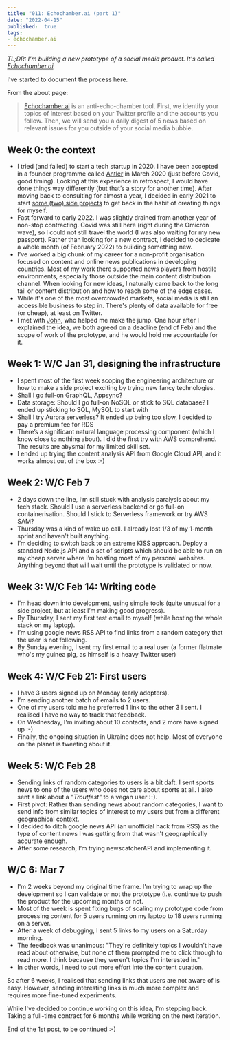 ```yaml
---
title: "011: Echochamber.ai (part 1)"
date: "2022-04-15"
published:  true
tags: 
- echochamber.ai
---
```


_TL;DR: I'm building a new prototype of a social media product. It's called _[_Echochamber.ai_](https://echochamber.ai/)_._

I've started to document the process here.

From the about page:

> [Echochamber.ai](https://echochamber.ai) is an anti-echo-chamber tool. First, we identify your topics of interest based on your Twitter profile and the accounts you follow. Then, we will send you a daily digest of 5 news based on relevant issues for you outside of your social media bubble.

## Week 0: the context

- I tried (and failed) to start a tech startup in 2020. I have been accepted in a founder programme called [Antler](https://antler.co/) in March 2020 (just before Covid, good timing). Looking at this experience in retrospect, I would have done things way differently (but that’s a story for another time). After moving back to consulting for almost a year, I decided in early 2021 to start [some (two) side projects](https://notsaved.org/2022/01/01/010-on-side-projects/) to get back in the habit of creating things for myself.
- Fast forward to early 2022. I was slightly drained from another year of non-stop contracting. Covid was still here (right during the Omicron wave), so I could not still travel the world (I was also waiting for my new passport). Rather than looking for a new contract, I decided to dedicate a whole month (of February 2022) to building something new.
- I've worked a big chunk of my career for a non-profit organisation focused on content and online news publications in developing countries. Most of my work there supported news players from hostile environments, especially those outside the main content distribution channel. When looking for new ideas, I naturally came back to the long tail or content distribution and how to reach some of the edge cases.
- While it's one of the most overcrowded markets, social media is still an accessible business to step in. There's plenty of data available for free (or cheap), at least on Twitter.
- I met with [John](https://createur.com/), who helped me make the jump. One hour after I explained the idea, we both agreed on a deadline (end of Feb) and the scope of work of the prototype, and he would hold me accountable for it.


## Week 1: W/C Jan 31, designing the infrastructure

- I spent most of the first week scoping the engineering architecture or how to make a side project exciting by trying new fancy technologies.
- Shall I go full-on GraphQL, Appsync?
- Data storage: Should I go full-on NoSQL or stick to SQL database? I ended up sticking to SQL, MySQL to start with
- Shall I try Aurora serverless? It ended up being too slow, I decided to pay a premium fee for RDS
- There’s a significant natural language processing component (which I know close to nothing about). I did the first try with AWS comprehend. The results are abysmal for my limited skill set.
- I ended up trying the content analysis API from Google Cloud API, and it works almost out of the box :-)


## Week 2: W/C Feb 7

- 2 days down the line, I’m still stuck with analysis paralysis about my tech stack. Should I use a serverless backend or go full-on containerisation. Should I stick to Serverless framework or try AWS SAM?
- Thursday was a kind of wake up call. I already lost 1/3 of my 1-month sprint and haven't built anything.
- I’m deciding to switch back to an extreme KISS approach. Deploy a standard Node.js API and a set of scripts which should be able to run on my cheap server where I’m hosting most of my personal websites. Anything beyond that will wait until the prototype is validated or now.


## Week 3: W/C Feb 14: Writing code

- I’m head down into development, using simple tools (quite unusual for a side project, but at least I’m making good progress).
- By Thursday, I sent my first test email to myself (while hosting the whole stack on my laptop).
- I’m using google news RSS API to find links from a random category that the user is not following.
- By Sunday evening, I sent my first email to a real user (a former flatmate who's my guinea pig, as himself is a heavy Twitter user)


## Week 4: W/C Feb 21: First users

- I have 3 users signed up on Monday (early adopters).
- I’m sending another batch of emails to 2 users.
- One of my users told me he preferred 1 link to the other 3 I sent. I realised I have no way to track that feedback.
- On Wednesday, I'm inviting about 10 contacts, and 2 more have signed up :-)
- Finally, the ongoing situation in Ukraine does not help. Most of everyone on the planet is tweeting about it.


## Week 5: W/C Feb 28

- Sending links of random categories to users is a bit daft. I sent sports news to one of the users who does not care about sports at all. I also sent a link about a _"Troutfest"_ to a vegan user :-).
- First pivot: Rather than sending news about random categories, I want to send info from similar topics of interest to my users but from a different geographical context.
- I decided to ditch google news API (an unofficial hack from RSS) as the type of content news I was getting from that wasn't geographically accurate enough.
- After some research, I’m trying newscatcherAPI and implementing it.


## W/C 6: Mar 7

- I'm 2 weeks beyond my original time frame. I'm trying to wrap up the development so I can validate or not the prototype (i.e. continue to push the product for the upcoming months or not.
- Most of the week is spent fixing bugs of scaling my prototype code from processing content for 5 users running on my laptop to 18 users running on a server.
- After a week of debugging, I sent 5 links to my users on a Saturday morning.
- The feedback was unanimous: "They're definitely topics I wouldn't have read about otherwise, but none of them prompted me to click through to read more. I think because they weren't topics I'm interested in."
- In other words, I need to put more effort into the content curation.

So after 6 weeks, I realised that sending links that users are not aware of is easy. However, sending interesting links is much more complex and requires more fine-tuned experiments.

While I've decided to continue working on this idea, I'm stepping back. Taking a full-time contract for 6 months while working on the next iteration.

End of the 1st post, to be continued :-)

  
  

